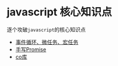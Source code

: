 # javascript 核心知识点

逐个攻破`javascript`的核心知识点

- [事件循环、微任务、宏任务](./事件循环机制.md)
- [手写Promise](./手写Promise.md)
- [co库](./co库.md)
